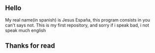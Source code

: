 ## Hello
My real name(in spanish) is Jesus España, this program consists in you can't says not.
This is my first repository, and sorry if i speak bad, i not speak much english
## Thanks for read
